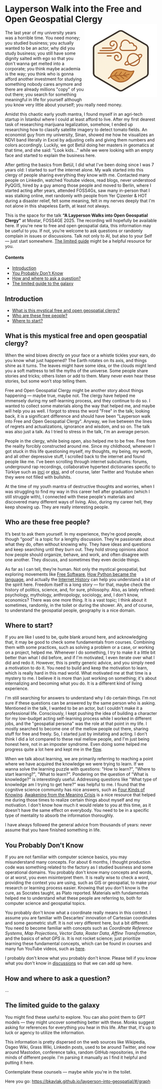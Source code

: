 # Layperson Walk into the Free and Open Geospatial Clergy <img src='logo-with-chatgpt.png' align="right" height="240" /></a>

The last year of my university years was a horrible time. You need money; you studied business; you actually wanted to be an actor, why did you study business; you still have some dignity salted with ego so that you don't wanna get melted into a corporate; you think maybe academia is the way; you think who is gonna afford another investment for studying something nobody cares anymore and there are already millions "copy" of you out there; you search for something meaningful in life for yourself although you know very little about yourself; you really need money.

Amidst this chaotic early youth mantra, I found myself in an agri-tech startup in İstanbul where I could at least afford to live. After my first dearest task of researching marijuana legalization, somehow, I ended up researching how to classify satellite imagery to detect tomato fields. An economist guy from my university, Sinan, showed me how he visualizes an NDVI band literally in Excel by adjusting cells and giving them numbers and colors accordingly. Luckily, we got Betül doing her masters in geomatics at that time, and she said: "Look kids..." while we were looking with an empty face and started to explain the business here.

After getting the basics from Betül, I did what I've been doing since I was 7 years old: I started to surf the internet alone. My walk started into this clergy of people sharing everything they know with me. Contacted many people on Linkedin, watched Youtube videos, read blogs, never understood PyQGIS, hired by a guy among those people and moved to Berlin, where I started acting after years, attended FOSS4Gs, saw many in-person that I was stalking online, met randomly with people from Yer Çizenler & HOT during a disaster relief, felt some meaning, felt in my nerves deeply that I'm not alone in this shapeless Earth, at least not always.

This is the space for the talk **“A Layperson Walks into Open Geospatial Clergy”** at Mostar, FOSS4GE 2025. The recording will hopefully be available here. If you're new to free and open geospatial data, this information may be useful to you. If not, you’re welcome to ask questions or randomly complain in issues or discussions. Talk not only to AI, but also to your Self — just start somewhere. [The limited guide](#the-limited-guide-to-the-galaxy) might be a helpful resource for you.

#### Contents
- [Introduction](#introduction)
- [You Probably Don't Know](#you-probably-dont-know)
- [How and where to ask a question?](#how-and-where-to-ask-a-question)
- [The limited guide to the galaxy](#the-limited-guide-to-the-galaxy)


## Introduction

- [What is this mystical free and open geospatial clergy?](#what-is-this-mystical-free-and-open-geospatial-clergy?)  
- [Who are these free people?](#who-are-these-free-people?)
- [Where to start?](#where-to-start?)


## What is this mystical free and open geospatial clergy?

When the wind blows directly on your face or a whistle tickles your ears, do you know what just happened? The Earth rotates on its axis, and things shine as it turns. The leaves might have some idea, or the clouds might lend you a soft mattress to tell the myths of the universe. Some people share stories and tricks; others listen or add to them. Many never even hear these stories, but some won’t stop telling them.

Free and Open Geospatial Clergy might be another story about things happening — maybe true, maybe not. The clergy have helped me immensely during my self-learning process, and they continue to do so. I wanted to collect some materials along the way that helped me, and maybe will help you as well. I forgot to stress the word "Free" in the talk; looking back, it is a significant difference and should have been "Layperson walk into Free and Open Geospatial Clergy". Anyway, we live between the lines of regrets and actualizations, ignorance and wisdom, and so on. The talk was also just a talk. As I tried to stress in the talk, I'm an average person.

People in the clergy, while being open, also helped me to be free. Free from the reality forcibly constructed around me. Since my childhood, whenever I got stuck in this life questioning myself, my thoughts, my being, my worth, and all other depressive stuff, I scrolled back to the internet and found people like me. I've been scrolling through internet subcultures: forums, underground rap recordings, collaborative hypertext dictionaries specific to Türkiye such as [inci](https://en.wikipedia.org/wiki/%C4%B0nci_S%C3%B6zl%C3%BCk) or [eksi](https://en.wikipedia.org/wiki/Ek%C5%9Fi_S%C3%B6zl%C3%BCk), and of course, later Twitter and Youtube when they were not filled with bullshits. 

At the time of my youth mantra of destructive thoughts and worries, when I was struggling to find my way in this career hell after graduation (which I still struggle with), I connected with these people's materials and discovered many different ways of living. Also, during my career hell, they keep showing up. They are really interesting people.

## Who are these free people?

It’s best to ask them yourself. In my experience, they’re good people, though “good” is a topic for a lengthy discussion. They’re passionate about what they do, often without knowing why. They have ideas and questions and keep searching until they burn out. They hold strong opinions about how people should organize, behave, and work, and often disagree with one another. They discuss, and sometimes they even decide things.

As far as I can tell, they’re human. Not only the mystical geospatial, but exploring movements like [Free Software](https://en.wikipedia.org/wiki/Free_software), [How Python became the language](https://www.youtube.com/watch?v=GfH4QL4VqJ0), and actually the [Internet History](https://www.youtube.com/watch?v=47NRaBVxgVM&t=36s) can help you understand a bit of the spirit here. Freedom itself is a long story — for that, maybe check the history of politics, science, and, for sure, philosophy. Also, as lately refined: psychology, mythology, anthropology, sociology, and, I don't know, economics? There was one more thing. It is a vast topic; I think about it sometimes, randomly, in the toilet or during the shower. Ah, and of course, to understand the geospatial people, geography is a nice domain.

## Where to start?

If you are like I used to be, quite blank around here, and acknowledging that, it may be good to check some fundamentals from courses. Combining them with some practices, such as solving a problem or a case, or working on a project, helped me. Whenever I do something, I try to make it a little bit better than what I did before, and if I'm motivated, I even iterate over what I did and redo it. However, this is pretty generic advice, and you simply need a motivation to do it. You need to build and keep the motivation to learn, which is really hard in this mad world. What motivated me at that time is a mystery to me. I believe it is more than just working on something; it's about internalizing and becoming what you do. It is a different kind of living experience.

I'm still searching for answers to understand why I do certain things. I'm not sure if these questions can be answered by the same person who is asking. Mentioned in the talk, I wanted to be an actor, but I couldn't make it a professional life. Consciously, I kept pushing the idea of building a character for my low-budget acting self-learning process while I worked in different jobs, and the "geospatial persona" was the role at that point in my life. I mostly searched to become one of the mellow people out there, sharing stuff for free and freely. So, I started just by imitating and acting. I don't think I did a lot compared to these real mellow people, and I'm just being honest here, not in an imposter syndrome. Even doing some helped me progress quite a lot here and kept me in the [flow](https://en.wikipedia.org/wiki/Flow_(psychology)).

When we talk about learning, we are primarily referring to reaching a point where we have acquired the knowledge we were trying to learn. If we wanna solve the learning puzzle with questions: "How to learn?", "Where to start learning?", "What to learn?". Pondering on the question of "What is knowledge?" is interestingly useful. Addressing questions like "What type of knowledge am I trying to get here?" was helpful to me. I found that the cognitive science community has nice answers, such as [Four Kinds of Knowing](https://www.youtube.com/watch?v=TrW3DOIkP78&ab_channel=JohnVervaeke). [Awakening from the Meaning Crisis](https://www.youtube.com/watch?v=ncd6q9uIEdw&list=PLND1JCRq8Vuh3f0P5qjrSdb5eC1ZfZwWJ&index=1&ab_channel=JohnVervaeke) is a nice resource that helped me during those times to realize certain things about myself and my motivation. I don't know how much it would relate to you at this time, as it doesn't have the same effect on everybody. You need to be in a specific type of mentality to absorb the information thoroughly.

I have always followed the general advice from thousands of years: never assume that you have finished something in life.

## You Probably Don't Know

If you are not familiar with computer science basics, you may misunderstand many concepts. For about 6 months, I thought production code was something related to the factory as I studied business and some operational domains. You probably don't know many concepts and words, or at worst, you even misinterpret them. It is really wise to check a word, providing the context you are using, such as GIS or geospatial, to make your research or learning process easier. Knowing that you don't know is the cure, as Socrates taught, as Plato reported. Materials with fundamentals helped me to understand what these people are referring to, both for computer science and geospatial topics.

You probably don't know what a coordinate really means in this context. I assume you are familiar with Descartes' innovation of Cartesian coordinates and some geometric stuff. It is not very different here, but a bit different. You need to become familiar with concepts such as *Coordinate Reference Systems*, *Map Projections*, *Vector Data*, *Raster Data*, *Affine Transformation*, and the basics of *what GPS is*. It is not rocket science; just prioritize learning these fundamental concepts, which can be found in courses and many fun YouTube videos, such as [here](https://www.youtube.com/watch?v=D3tdW9l1690&t=652s&ab_channel=Numberphile).

I probably don't know what you probably don't know. Please tell if you know what you don't know in [discussions](https://github.com/bkavlak/layperson-into-geospatial/discussions) so that we can add up here.

## How and where to ask a question?
...

## The limited guide to the galaxy

You might find these useful to explore. You can also point them to GPT models — they might uncover something better with these. Monks suggest asking for references for everything you hear in this life. After that, it's up to luck or agency to utilize the information.

This information is pretty dispersed on the web sources like Wikipedia, Osgeo Wiki, Grass Wiki, Linkedin posts, used to be around Twitter, and now around Mastodon, conference talks, random GitHub repositories, in the minds of different people. I'm parsing it manually as I find it helpful and putting it here.

Contemplate these counsels — maybe while you're in the toilet.

Here you go: https://bkavlak.github.io/layperson-into-geospatial/#/graph

